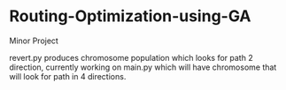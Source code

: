 # Routing-Optimization-using-GA
Minor Project

revert.py produces chromosome population which looks for path 2 direction,
currently working on main.py which will have chromosome that will look for path in 4 directions.
